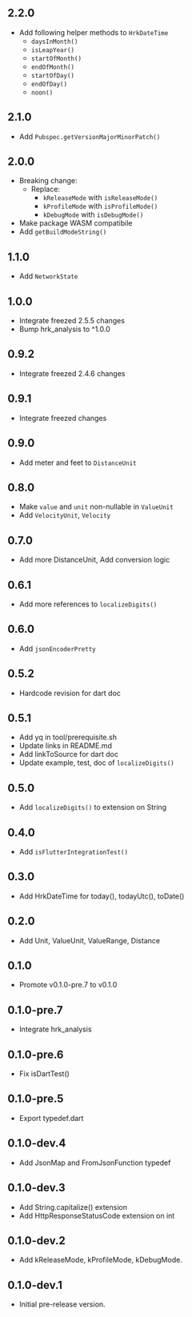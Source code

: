 ## 2.2.0

- Add following helper methods to `HrkDateTime`
  - `daysInMonth()`
  - `isLeapYear()`
  - `startOfMonth()`
  - `endOfMonth()`
  - `startOfDay()`
  - `endOfDay()`
  - `noon()`

## 2.1.0

- Add `Pubspec.getVersionMajorMinorPatch()`

## 2.0.0

- Breaking change:
  - Replace:
    - `kReleaseMode` with `isReleaseMode()`
    - `kProfileMode` with `isProfileMode()`
    - `kDebugMode` with `isDebugMode()`
- Make package WASM compatibile
- Add `getBuildModeString()`

## 1.1.0

- Add `NetworkState`

## 1.0.0

- Integrate freezed 2.5.5 changes
- Bump hrk_analysis to ^1.0.0

## 0.9.2

- Integrate freezed 2.4.6 changes

## 0.9.1

- Integrate freezed changes

## 0.9.0

- Add meter and feet to `DistanceUnit`

## 0.8.0

- Make `value` and `unit` non-nullable in `ValueUnit`
- Add `VelocityUnit`, `Velocity`

## 0.7.0

- Add more DistanceUnit, Add conversion logic

## 0.6.1

- Add more references to `localizeDigits()`

## 0.6.0

- Add `jsonEncoderPretty`

## 0.5.2

- Hardcode revision for dart doc

## 0.5.1

- Add yq in tool/prerequisite.sh
- Update links in README.md
- Add linkToSource for dart doc
- Update example, test, doc of `localizeDigits()`

## 0.5.0

- Add `localizeDigits()` to extension on String

## 0.4.0

- Add `isFlutterIntegrationTest()`

## 0.3.0

- Add HrkDateTime for today(), todayUtc(), toDate()

## 0.2.0

- Add Unit, ValueUnit, ValueRange, Distance

## 0.1.0

- Promote v0.1.0-pre.7 to v0.1.0

## 0.1.0-pre.7

- Integrate hrk_analysis

## 0.1.0-pre.6

- Fix isDartTest()

## 0.1.0-pre.5

- Export typedef.dart

## 0.1.0-dev.4

- Add JsonMap and FromJsonFunction typedef

## 0.1.0-dev.3

- Add String.capitalize() extension
- Add HttpResponseStatusCode extension on int

## 0.1.0-dev.2

- Add kReleaseMode, kProfileMode, kDebugMode.

## 0.1.0-dev.1

- Initial pre-release version.
